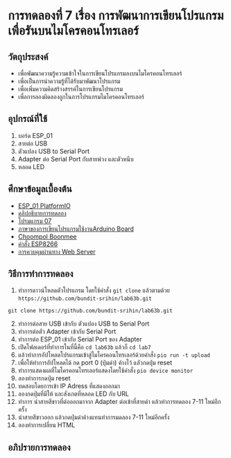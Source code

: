 # การทดลองที่ 7 เรื่อง การพัฒนาการเขียนโปรแกรมเพื่อรันบนไมโครคอนโทรเลอร์  
## วัตถุประสงค์
  * เพื่อพัฒนาความรู้ความเข้าใจในการเขียนโปรแกรมลงบนไมโครคอนโทรเลอร์
  * เพื่อเป็นการนำความรู้ที่ได้รับมาพัฒนาโปรแกรม
  * เพื่อเพิ่มความคิดสร้างสรรค์ในการเขียนโปรแกรม
  * เพื่อการลองผิดลองถูกในการโปรแกรมไมโครคอนโทรเลอร์
## อุปกรณ์ที่ใช้ 
  1. บอร์ด ESP_01
  2. สายต่อ USB
  3. ตัวแปลง USB to Serial Port 
  4. Adapter ต่อ Serial Port กับสายพ่วง และตัวหนีบ
  5. หลอด LED
## ศึกษาข้อมูลเบื้องต้น
  * [ESP_01 PlatformIO](https://docs.platformio.org/en/latest/boards/espressif8266/esp01.html)
  * [คลิปอธิบายการทดลอง]()
  * [โปรมแกรม 07](https://github.com/bundit-srihin/lab63b/blob/main/lab7/src/main.cpp)
  * [ภาษาของการเขียนโปรแกรมใช้งานArduino Board](https://arduinothing.blogspot.com/2016/04/arduino-cc.html)
  * [Choompol Boonmee](https://github.com/choompol-boonmee/lab63b.git)
  * [คำสั่ง ESP8266](https://links2004.github.io/Arduino/annotated.html)
  * [การควบคุมผ่านทาง Web Server](https://sites.google.com/site/eplearn/wifi/control_via_web_server)
## วิธีการทำการทดลอง
  1. ทำการดาวน์โหลดตัวโปรแกรม โดยใช้คำสั่ง `git clone` แล้วตามด้วย `https://github.com/bundit-srihin/lab63b.git`
```
git clone https://github.com/bundit-srihin/lab63b.git
```
  2. ทำการต่อสาย USB เข้ากับ ตัวแปลง USB to Serial Port
  3. ทำการต่อตัว Adapter เข้ากับ Serial Port
  4. ทำการต่อ ESP_01 เข้ากับ Serial Port ของ Adapter
  5. เปิดโฟลเดอร์ที่ทำการในที่นี้คือ `cd lab63b` แล้วก็ `cd lab7`
  6. แล้วทำการอัปโหลดโปรแกรมเข้าสู่ไมโครคอนโทรเลอร์ด้วยคำสั่ง `pio run -t upload`
  7. เพื่อให้ทำการอัปโหลดได้ กด port 0 (ปุ่มดำ) ค้างไว้ แลัวกดปุ่ม reset
  8. ทำการแสดงผลที่ไมโครคอนโทรเลอร์แสดงโดยใช้คำสั่ง `pio device monitor`
  9. ลองทำการกดปุ่ม reset 
  10. ทดสอบโดยการเข้า IP Adress ที่แสดงออกมา 
  11. ลองกดปุ่มที่มีให้ และสังเกตที่หลอด LED กับ URL
  12. ทำการ นำสายสีขาวที่ต่อออกมาจาก Adapter ต่อเข้าที่สายดำ แล้วทำการทดลอง 7-11 ใหม่อีกครั้ง
  13. นำสายสีขาวออก แล้วกดปุ่มดำค้างแทนทำการมดลอง 7-11 ใหม่อีกครั้ง 
  14. ลองทำการเปลี่ยน HTML 

## อภิปรายการทดลอง 

